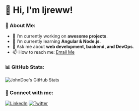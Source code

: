 # 👋 Hi, I'm Ijreww!

### 🚀 About Me:
- 🔭 I’m currently working on **awesome projects**.
- 🌱 I’m currently learning **Angular & Node.js**.
- 💬 Ask me about **web development, backend, and DevOps**.
- 📫 How to reach me: [Email Me](ihzrafahrullizian@gmail.com)

### 📊 GitHub Stats:
![JohnDoe's GitHub Stats](https://github-readme-stats.vercel.app/api?username=ihzrafy&show_icons=true&theme=radical)

### 📡 Connect with me:
[![LinkedIn](https://img.shields.io/badge/-LinkedIn-blue?style=flat&logo=linkedin)](https://linkedin.com/in/johndoe)
[![Twitter](https://img.shields.io/badge/-Twitter-blue?style=flat&logo=twitter)](https://twitter.com/johndoe)
